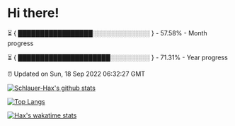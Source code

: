 # Hi there!

⏳ { █████████████████░░░░░░░░░░░░░ } - 57.58% - Month progress

⏳ { █████████████████████░░░░░░░░░ } - 71.31% - Year progress

⏰ Updated on Sun, 18 Sep 2022 06:32:27 GMT


[![Schlauer-Hax's github stats](https://github-readme-stats.vercel.app/api?username=Schlauer-Hax&show_icons=true&theme=dark&count_private=true)](https://github.com/Schlauer-Hax)


[![Top Langs](https://github-readme-stats.vercel.app/api/top-langs/?username=Schlauer-Hax&layout=compact&theme=dark)](https://github.com/Schlauer-Hax?tab=repositories)


[![Hax's wakatime stats](https://github-readme-stats.vercel.app/api/wakatime?username=Hax&theme=dark)](https://wakatime.com/@Hax)

